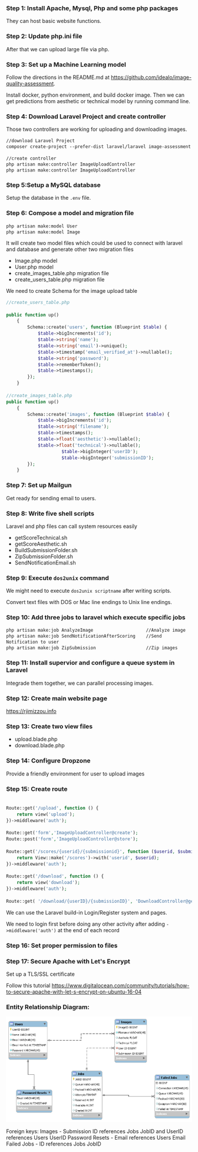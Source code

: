 ### Step 1: Install Apache, Mysql, Php and some php packages

They can host basic website functions.
 
### Step 2: Update php.ini file

After that we can upload large file via php.
 
### Step 3: Set up a Machine Learning model

Follow the directions in the README.md at https://github.com/idealo/image-quality-assessment. 

Install docker, python environment, and build docker image. Then we can get predictions from aesthetic or technical model by running command line.
 
### Step 4: Download Laravel Project and create controller 

Those two controllers are working for uploading and downloading images.

```shell
//download Laravel Project
composer create-project --prefer-dist laravel/laravel image-assessment

//create controller
php artisan make:controller ImageUploadController
php artisan make:controller ImageUploadController
``` 

### Step 5:Setup a MySQL database
 
Setup the database in the ```.env``` file.
 
### Step 6: Compose a model and migration file

```shell 
php artisan make:model User
php artisan make:model Image
```

  It will create two model files which could be used to connect with laravel and database and generate other two migration files
  - Image.php model 
  - User.php  model
  - create_images_table.php migration file
  - create_users_table.php migration file

We need to create Schema for the image upload table 

```php
//create_users_table.php

public function up()
    {
        Schema::create('users', function (Blueprint $table) {
            $table->bigIncrements('id');
            $table->string('name');
            $table->string('email')->unique();
            $table->timestamp('email_verified_at')->nullable();
            $table->string('password');
            $table->rememberToken();
            $table->timestamps();
        });
    }
    
//create_images_table.php
public function up()
    {
        Schema::create('images', function (Blueprint $table) {
            $table->bigIncrements('id');
            $table->string('filename');
            $table->timestamps();
            $table->float('aesthetic')->nullable();
            $table->float('technical')->nullable();
			         $table->bigInteger('userID');
			         $table->bigInteger('submissionID');
        });
    }
```
 
### Step 7: Set up Mailgun

Get ready for sending email to users.
 
### Step 8: Write five shell scripts

Laravel and php files can call system resources easily

- getScoreTechnical.sh
- getScoreAesthetic.sh
- BuildSubmissionFolder.sh
- ZipSubmissionFolder.sh
- SendNotificationEmail.sh

### Step 9: Execute ```dos2unix``` command

We might need to execute ```dos2unix scriptname``` after writing scripts.

Convert text files with DOS or Mac line endings to Unix line endings.

### Step 10: Add three jobs to laravel which execute specific jobs

```shell
php artisan make:job AnalyzeImage                    //Analyze image
php artisan make:job SendNotificationAfterScoring    //Send Notification to user
php artisan make:job ZipSubmission                   //Zip images
```

### Step 11: Install supervior and configure a queue system in Laravel

Integrade them together, we can parallel processing images.

### Step 12: Create main website page

https://rjimizzou.info
 
### Step 13: Create two view files

- upload.blade.php
- download.blade.php

### Step 14: Configure Dropzone

Provide a friendly environment for user to upload images

### Step 15: Create route
 
```php
 
Route::get('/upload', function () {
    return view('upload');
})->middleware('auth');

Route::get('form','ImageUploadController@create');
Route::post('form','ImageUploadController@store');

Route::get('/scores/{userid}/{submissionid}', function ($userid, $submissionid) {
    return View::make('/scores')->with('userid', $userid);
})->middleware('auth');

Route::get('/download', function () {
    return view('download');
})->middleware('auth');

Route::get( '/download/{userID}/{submissionID}', 'DownloadController@getDownload')->middleware('auth');

```

We can use the Laravel build-in Login/Register system and pages.

We need to login first before doing any other activity after adding  ```->middleware('auth')``` at the end of each record

### Step 16: Set proper permission to files

### Step 17: Secure Apache with Let's Encrypt

Set up a TLS/SSL certificate

Follow this tutorial https://www.digitalocean.com/community/tutorials/how-to-secure-apache-with-let-s-encrypt-on-ubuntu-16-04 

### Entity Relationship Diagram:

![](https://github.com/computationalmystic/RJI-group1/blob/master/UseCaseDiagrams/Sprint%203%20ERD.png)

Foreign keys: 
Images - Submission ID references Jobs JobID and UserID references Users UserID
Password Resets - Email references Users Email
Failed Jobs - ID references Jobs JobID


